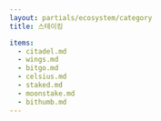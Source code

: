 ```yaml
---
layout: partials/ecosystem/category
title: 스테이킹

items:
  - citadel.md
  - wings.md
  - bitgo.md
  - celsius.md
  - staked.md
  - moonstake.md
  - bithumb.md
---
```

